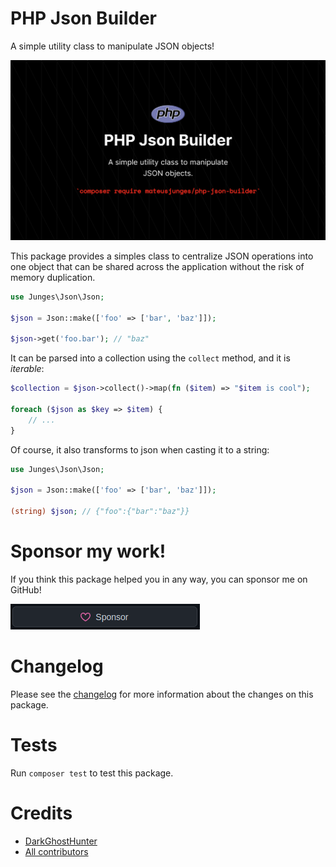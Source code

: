 # PHP Json Builder
A simple utility class to manipulate JSON objects!

![](art/readme.png)

This package provides a simples class to centralize JSON operations into one object that can be shared across the application without the risk of memory duplication.

```php
use Junges\Json\Json;

$json = Json::make(['foo' => ['bar', 'baz']]);

$json->get('foo.bar'); // "baz"
```
It can be parsed into a collection using the `collect` method, and it is *iterable*:

```php
$collection = $json->collect()->map(fn ($item) => "$item is cool");

foreach ($json as $key => $item) {
    // ...
}
```

Of course, it also transforms to json when casting it to a string:
```php
use Junges\Json\Json;

$json = Json::make(['foo' => ['bar', 'baz']]);

(string) $json; // {"foo":{"bar":"baz"}}
```

# Sponsor my work!
If you think this package helped you in any way, you can sponsor me on GitHub!

[![Sponsor Me](art/sponsor.png)](https://github.com/sponsors/mateusjunges)

# Changelog
Please see the [changelog](CHANGELOG.md) for more information about the changes on this package.

# Tests
Run `composer test` to test this package.

# Credits
 - [DarkGhostHunter](https://github.com/darkghosthunter)
 - [All contributors](https://github.com/mateusjunges/php-json-builder/graphs/contributors)